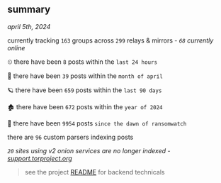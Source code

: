 
## summary
_april 5th, 2024_

currently tracking `163` groups across `299` relays & mirrors - _`68` currently online_

⏲ there have been `8` posts within the `last 24 hours`

🦈 there have been `39` posts within the `month of april`

🪐 there have been `659` posts within the `last 90 days`

🏚 there have been `672` posts within the `year of 2024`

🦕 there have been `9954` posts `since the dawn of ransomwatch`

there are `96` custom parsers indexing posts

_`20` sites using v2 onion services are no longer indexed - [support.torproject.org](https://support.torproject.org/onionservices/v2-deprecation/)_

> see the project [README](https://github.com/joshhighet/ransomwatch#ransomwatch--) for backend technicals
